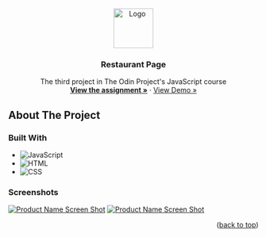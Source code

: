 <!-- Improved compatibility of back to top link: See: https://github.com/othneildrew/Best-README-Template/pull/73 -->
<a name="readme-top"></a>
<!--
*** Thanks for checking out the Best-README-Template. If you have a suggestion
*** that would make this better, please fork the repo and create a pull request
*** or simply open an issue with the tag "enhancement".
*** Don't forget to give the project a star!
*** Thanks again! Now go create something AMAZING! :D
-->



<!-- PROJECT LOGO -->
<br />
<div align="center">
  <a href="https://github.com/ftrbnd/odin-restaurant-page">
    <img src="https://avatars.githubusercontent.com/u/4441966" alt="Logo" width="80" height="80">
  </a>

<h3 align="center">Restaurant Page</h3>

  <p align="center">
    The third project in The Odin Project's JavaScript course
    <br />
    <a href="https://www.theodinproject.com/lessons/node-path-javascript-restaurant-page"><strong>View the assignment »</strong></a>
    ·
    <a href="https://ftrbnd.github.io/odin-restaurant-page/">View Demo »</a>
  </p>
</div>



<!-- ABOUT THE PROJECT -->
## About The Project

### Built With

* ![JavaScript][JavaScript]
* ![HTML][HTML]
* ![CSS][CSS]


### Screenshots

[![Product Name Screen Shot][product-screenshot-1]](https://ftrbnd.github.io/odin-restaurant-page/)
[![Product Name Screen Shot][product-screenshot-2]](https://ftrbnd.github.io/odin-restaurant-page/)

<p align="right">(<a href="#readme-top">back to top</a>)</p>

<!-- MARKDOWN LINKS & IMAGES -->
<!-- https://www.markdownguide.org/basic-syntax/#reference-style-links -->
[HTML]: https://img.shields.io/badge/html-E34F26?style=for-the-badge&logo=html5&logoColor=white
[CSS]: https://img.shields.io/badge/css-1572B6?style=for-the-badge&logo=css3&logoColor=white
[JavaScript]: https://img.shields.io/badge/javascript-F7DF1E?style=for-the-badge&logo=javascript&logoColor=black
[product-screenshot-1]: https://i.imgur.com/KJvjhfz.png
[product-screenshot-2]: https://i.imgur.com/0nOOY24.png
